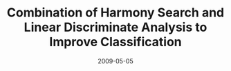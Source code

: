 ---
title: "Combination of  Harmony Search and Linear Discriminate Analysis to Improve Classification"
collection: publications
category: conferences
permalink: /publication/2009-05-05-Combination-of-Harmony
excerpt: 'An appropriate pre-processing algorithm in classification is not only of great importance with respect to classifier choice, but also would be more crucial. In this paper, a pre-processing step is proposed in order to increase accuracy of classification. The aim of this approach is finding a transformation matrix causes classes to be more discriminable by transforming data into the new space and consequently, increases the classification accuracy. This transformation matrix is computed through two methods based on linear discrimination. In the first method, we use class independent LDA to increase classification accuracy by finding a transformation that maximizes the between-class scatter and minimizes within-class scatter using a transformation matrix. Because LDA cannot obtain optimal transformation, in the second method, harmony search is used to increase performance of LDA. Obtained results show that utilization of these pre-processing causes increasing the accuracy of different classifiers.'
date: 2009-05-05
venue: '2009 Third Asia International Conference on Modelling & Simulation'
paperurl: 'https://ieeexplore.ieee.org/abstract/document/5071971'
citation: 'H.Moeinzadeh, E.Asgarian, M.Zanjani, A.Rezaee, M.Seidi. "Combination of  Harmony Search and Linear Discriminate Analysis to Improve Classification." 3th IEEE International Conferance on Modelling & Simulation, Baundung, Indonesia, 2009.'
---